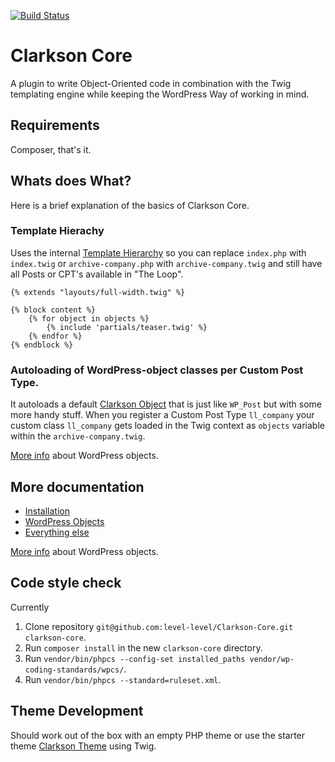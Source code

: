 [![Build Status](https://travis-ci.org/level-level/Clarkson-Core.svg?branch=master)](https://travis-ci.org/level-level/Clarkson-Core)

# Clarkson Core
A plugin to write Object-Oriented code in combination with the Twig templating engine while keeping the WordPress Way of working in mind.

## Requirements
Composer, that's it.

## Whats does What?

Here is a brief explanation of the basics of Clarkson Core.

### Template Hierachy
Uses the internal [Template Hierarchy](https://developer.wordpress.org/themes/basics/template-hierarchy/) so you can replace `index.php` with `index.twig` or `archive-company.php` with `archive-company.twig` and still have all Posts or CPT's available in "The Loop".


```twig
{% extends "layouts/full-width.twig" %}

{% block content %}
    {% for object in objects %}
        {% include 'partials/teaser.twig' %}
    {% endfor %}
{% endblock %}
```

### Autoloading of WordPress-object classes per Custom Post Type.
It autoloads a default [Clarkson Object](https://github.com/level-level/Clarkson-Core/blob/master/post-objects/Clarkson_Object.php) that is just like `WP_Post` but with some more handy stuff.
When you register a Custom Post Type `ll_company` your custom class `ll_company` gets loaded in the Twig context as `objects` variable within the `archive-company.twig`.  

[More info](http://wp-clarkson.com/core/docs/wordpress-objects.html) about WordPress objects.

## More documentation

- [Installation](http://wp-clarkson.com/core/docs/wordpress-objects.html)
- [WordPress Objects](http://wp-clarkson.com/core/docs/wordpress-objects.html)
- [Everything else](http://wp-clarkson.com/core/docs/)

[More info](http://wp-clarkson.com/core/docs/wordpress-objects.html) about WordPress objects.

## Code style check
Currently 
1. Clone repository `git@github.com:level-level/Clarkson-Core.git clarkson-core`.
1. Run `composer install` in the new `clarkson-core` directory.
1. Run `vendor/bin/phpcs --config-set installed_paths vendor/wp-coding-standards/wpcs/`.
1. Run `vendor/bin/phpcs --standard=ruleset.xml`.

## Theme Development

Should work out of the box with an empty PHP theme or use the starter theme [Clarkson Theme](https://github.com/level-level/Clarkson-Theme/) using Twig.
